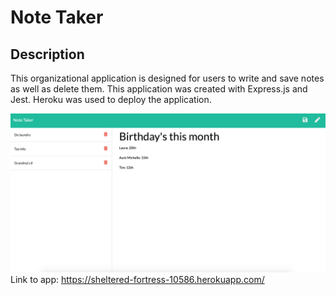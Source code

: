 # Note Taker

## Description

This organizational application is designed for users to write and save notes as well as delete them. This application was created with Express.js and Jest. Heroku was used to deploy the application.

![screenshot](screenshot.png)
Link to app: https://sheltered-fortress-10586.herokuapp.com/
